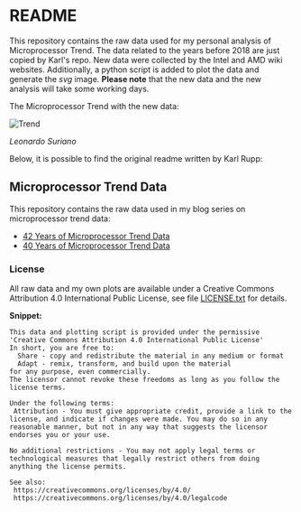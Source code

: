 # README

This repository contains the raw data used for my personal analysis of Microprocessor Trend. 
The data related to the years before 2018 are just copied by Karl's repo. New data were collected by the Intel and AMD wiki websites.
Additionally, a python script is added to plot the data and generate the *svg* image.
**Please note** that the new data and the new analysis will take some working days.

The Microprocessor Trend with the new data:

![Trend](https://github.com/leos313/microprocessor-trend-data/blob/master/44yrs/microprocessor_trend.png)

*Leonardo Suriano*

Below, it is possible to find the original readme written by Karl Rupp:

## Microprocessor Trend Data

This repository contains the raw data used in my blog series on microprocessor trend data:

  * [42 Years of Microprocessor Trend Data](https://www.karlrupp.net/2018/02/42-years-of-microprocessor-trend-data/)
  * [40 Years of Microprocessor Trend Data](https://www.karlrupp.net/2015/06/40-years-of-microprocessor-trend-data/)

### License

All raw data and my own plots are available under a Creative Commons Attribution 4.0 International Public License, see file [LICENSE.txt](LICENSE.txt) for details.

**Snippet:**
```
This data and plotting script is provided under the permissive 'Creative Commons Attribution 4.0 International Public License'
In short, you are free to:
  Share - copy and redistribute the material in any medium or format
  Adapt - remix, transform, and build upon the material
for any purpose, even commercially.
The licensor cannot revoke these freedoms as long as you follow the license terms.

Under the following terms:
 Attribution - You must give appropriate credit, provide a link to the license, and indicate if changes were made. You may do so in any reasonable manner, but not in any way that suggests the licensor endorses you or your use.

No additional restrictions - You may not apply legal terms or technological measures that legally restrict others from doing anything the license permits.

See also:
 https://creativecommons.org/licenses/by/4.0/
 https://creativecommons.org/licenses/by/4.0/legalcode
```
